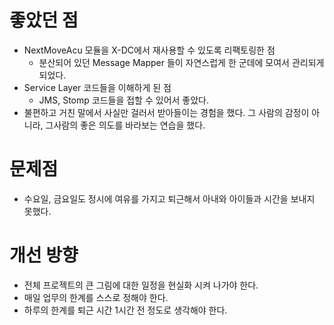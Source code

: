 # 좋았던 점

- NextMoveAcu 모듈을 X-DC에서 재사용할 수 있도록 리팩토링한 점
    - 분산되어 있던 Message Mapper 들이 자연스럽게 한 군데에 모여서 관리되게 되었다.
- Service Layer 코드들을 이해하게 된 점
    - JMS, Stomp 코드들을 접할 수 있어서 좋았다.
- 불편하고 거친 말에서 사실만 걸러서 받아들이는 경험을 했다. 그 사람의 감정이 아니라, 그사람의 좋은 의도를 바라보는 연습을 했다.

# 문제점

- 수요일, 금요일도 정시에 여유를 가지고 퇴근해서 아내와 아이들과 시간을 보내지 못했다.

# 개선 방향

- 전체 프로젝트의 큰 그림에 대한 일정을 현실화 시켜 나가야 한다.
- 매일 업무의 한계를 스스로 정해야 한다.
- 하루의 한계를 퇴근 시간 1시간 전 정도로 생각해야 한다.
